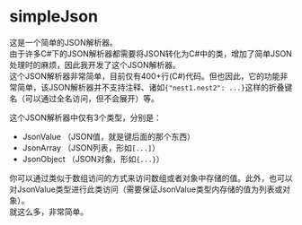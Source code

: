 # simpleJson
这是一个简单的JSON解析器。  
由于许多C#下的JSON解析器都需要将JSON转化为C#中的类，增加了简单JSON处理时的麻烦，因此我开发了这个JSON解析器。  
这个JSON解析器非常简单，目前仅有400+行(C#)代码。但也因此，它的功能非常简单，该JSON解析器并不支持注释、诸如`{"nest1.nest2": ...}`这样的折叠键名（可以通过全名访问，但不会展开）等。  

这个JSON解析器中仅有3个类型，分别是：
- JsonValue （JSON值，就是键后面的那个东西）
- JsonArray （JSON列表，形如`[...]`）
- JsonObject （JSON对象，形如`{...}`）

你可以通过类似于数组访问的方式来访问数组或者对象中存储的值。此外，也可以对JsonValue类型进行此类访问（需要保证JsonValue类型内存储的值为列表或对象）。  
就这么多，非常简单。
